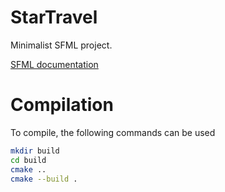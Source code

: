 # StarTravel

Minimalist SFML project.

[SFML documentation](https://www.sfml-dev.org/)

# Compilation

To compile, the following commands can be used
```bash
mkdir build
cd build
cmake ..
cmake --build .
```

